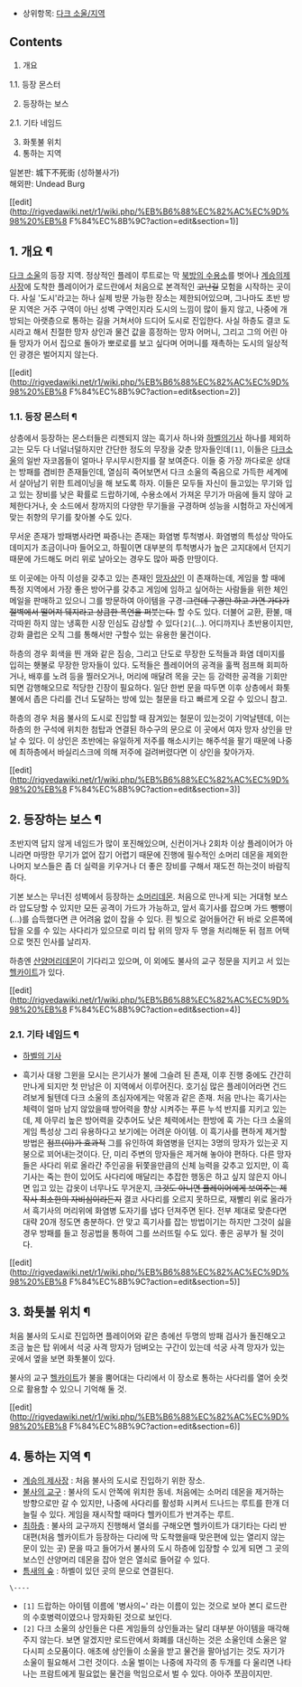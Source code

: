   * 상위항목: [다크 소울/지역](%EB%8B%A4%ED%81%AC%20%EC%86%8C%EC%9A%B8/%EC%A7%80%EC%97%AD.md)  

## Contents

    

1. 개요 
    

1.1. 등장 몬스터

2. 등장하는 보스 
    

2.1. 기타 네임드

3. 화톳불 위치 
4. 통하는 지역 

일본판: 城下不死街 (성하불사가)  
해외판: Undead Burg

[[edit](http://rigvedawiki.net/r1/wiki.php/%EB%B6%88%EC%82%AC%EC%9D%98%20%EB%8
F%84%EC%8B%9C?action=edit&section=1)]

## 1. 개요 ¶

[다크 소울](%EB%8B%A4%ED%81%AC%20%EC%86%8C%EC%9A%B8.md)의 등장 지역. 정상적인 플레이 루트로는 막
[북방의 수용소](%EB%B6%81%EB%B0%A9%EC%9D%98%20%EC%88%98%EC%9A%A9%EC%86%8C.md)를
벗어나 [계승의제사장](%EA%B3%84%EC%8A%B9%EC%9D%98%20%EC%A0%9C%EC%82%AC%EC%9E%A5.md)에 도착한
플레이어가 로드란에서 처음으로 본격적인 <del>고난길</del> 모험을 시작하는 곳이다. 사실 '도시'라고는 하나 실제 방문 가능한 장소는
제한되어있으며, 그나마도 초반 방문 지역은 거주 구역이 아닌 성벽 구역인지라 도시의 느낌이 많이 들지 않고, 나중에 개방되는 아랫층으로
통하는 길을 거쳐서야 드디어 도시로 진입한다. 사실 하층도 결코 도시라고 해서 친절한 망자 상인과 물건 값을 흥정하는 망자 어머니, 그리고
그의 어린 아들 망자가 어서 집으로 돌아가 뽀로로를 보고 싶다며 어머니를 재촉하는 도시의 일상적인 광경은 벌어지지 않는다.

  

[[edit](http://rigvedawiki.net/r1/wiki.php/%EB%B6%88%EC%82%AC%EC%9D%98%20%EB%8
F%84%EC%8B%9C?action=edit&section=2)]

### 1.1. 등장 몬스터 ¶

상층에서 등장하는 몬스터들은 리젠되지 않는 흑기사 하나와 [하벨의기사](%ED%95%98%EB%B2%A8%EC%9D%98%20%EA%B8%B0%EC%82%AC.md) 하나를 제외하고는 모두 다
너덜너덜하지만 간단한 정도의 무장을 갖춘 망자들인데`[1]`, 이들은 [다크소울](%EB%8B%A4%ED%81%AC%20%EC%86%8C%EC%9A%B8.md)의 일반 자코몹들이 얼마나 무시무시한지를 잘
보여준다. 이들 중 가장 까다로운 상대는 방패를 겸비한 존재들인데, 열심히 죽어보면서 다크 소울의 죽음으로 가득한 세계에서 살아남기 위한
트레이닝을 해 보도록 하자. 이들은 모두들 자신이 들고있는 무기와 입고 있는 장비를 낮은 확률로 드랍하기에, 수용소에서 가져온 무기가 마음에
들지 않아 교체한다거나, 숏 소드에서 창까지의 다양한 무기들을 구경하며 성능을 시험하고 자신에게 맞는 취향의 무기를 찾아볼 수도 있다.

  

무서운 존재가 방패병사라면 짜증나는 존재는 화염병 투척병사. 화염병의 특성상 막아도 데미지가 조금이나마 들어오고, 하필이면 대부분의
투척병사가 높은 고지대에서 던지기 때문에 가드해도 머리 위로 날아오는 경우도 많아 짜증 만땅이다.

  

또 이곳에는 아직 이성을 갖추고 있는 존재인 [망자상인](%EB%A7%9D%EC%9E%90%20%EC%83%81%EC%9D%B8.md) 이 존재하는데, 게임을 할 때에 특정 지역에서
가장 좋은 방어구를 갖추고 게임에 임하고 싶어하는 사람들을 위한 체인 메일을 판매하고 있으니 그를 방문하여 아이템을 구경-<del>그런데
구경만 하고 가면 가다가 절벽에서 떨어져 뒈지라고 상큼한 폭언을 퍼붓는다.</del> 할 수도 있다. 더불어 교환, 환불, 매각따윈 하지
않는 냉혹한 시장 인심도 감상할 수 있다`[2]`(...). 어디까지나 초반용이지만, 강화 클럽은 오직 그를 통해서만 구할수 있는 유용한
물건이다.

  

하층의 경우 회색을 띈 개와 같은 짐승, 그리고 단도로 무장한 도적들과 화염 데미지를 입히는 횃불로 무장한 망자들이 있다. 도적들은
플레이어의 공격을 훌쩍 점프해 회피하거나, 배후를 노려 등을 찔러오거나, 머리에 매달려 목을 긋는 등 강력한 공격을 기회만 되면 감행해오므로
적당한 긴장이 필요하다. 일단 한번 문을 따두면 이후 상층에서 화톳불에서 좁은 다리를 건너 도달하는 방에 있는 철문을 타고 빠르게 오갈 수
있으니 참고.

  

하층의 경우 처음 불사의 도시로 진입할 때 잠겨있는 철문이 있는것이 기억날텐데, 이는 하층의 한 구석에 위치한 첨탑과 연결된 하수구의 문으로
이 곳에서 여자 망자 상인을 만날 수 있다. 이 상인은 초반에는 유일하게 저주를 해소시키는 해주석을 팔기 때문에 나중에 최하층에서
바실리스크에 의해 저주에 걸려버렸다면 이 상인을 찾아가자.

  

[[edit](http://rigvedawiki.net/r1/wiki.php/%EB%B6%88%EC%82%AC%EC%9D%98%20%EB%8
F%84%EC%8B%9C?action=edit&section=3)]

## 2. 등장하는 보스 ¶

초반지역 답지 않게 네임드가 많이 포진해있으며, 신컨이거나 2회차 이상 플레이어가 아니라면 마땅한 무기가 없어 잡기 어렵기 때문에 진행에
필수적인 소머리 데몬을 제외한 나머지 보스들은 좀 더 실력을 키우거나 더 좋은 장비를 구해서 재도전 하는것이 바람직하다.

  

기본 보스는 무너진 성벽에서 등장하는 [소머리데몬](%EC%86%8C%EB%A8%B8%EB%A6%AC%20%EB%8D%B0%EB%AA%AC.md). 처음으로 만나게 되는 거대형
보스라 압도당할 수 있지만 모든 공격이 가드가 가능하고, 앞서 흑기사를 잡으며 가드 뺑뺑이(...)를 습득했다면 큰 어려움 없이 잡을 수
있다. 흰 빛으로 걸어들어간 뒤 바로 오른쪽에 탑을 오를 수 있는 사다리가 있으므로 미리 탑 위의 망자 두 명을 처리해둔 뒤 점프 어택으로
멋진 인사를 날리자.

  

하층엔 [산양머리데몬](%EC%82%B0%EC%96%91%EB%A8%B8%EB%A6%AC%20%EB%8D%B0%EB%AA%AC.md)이 기다리고
있으며, 이 외에도 불사의 교구 정문을 지키고 서 있는
[헬카이트](%ED%97%AC%EC%B9%B4%EC%9D%B4%ED%8A%B8.md)가 있다.

  

[[edit](http://rigvedawiki.net/r1/wiki.php/%EB%B6%88%EC%82%AC%EC%9D%98%20%EB%8
F%84%EC%8B%9C?action=edit&section=4)]

### 2.1. 기타 네임드 ¶

  * [하벨의 기사](%ED%95%98%EB%B2%A8%EC%9D%98%20%EA%B8%B0%EC%82%AC.md)  

  * 흑기사
대왕 그윈을 모시는 은기사가 불에 그슬려 된 존재, 이후 진행 중에도 간간히 만나게 되지만 첫 만남은 이 지역에서 이루어진다. 호기심 많은
플레이어라면 건드려보게 될텐데 다크 소울의 초심자에게는 악몽과 같은 존재. 처음 만나는 흑기사는 체력이 얼마 남지 않았을때 방어력을 향상
시켜주는 푸른 누석 반지를 지키고 있는데, 제 아무리 높은 방어력을 갖추어도 낮은 체력에서는 한방에 훅 가는 다크 소울의 게임 특성상 그리
유용하다고 보기에는 어려운 아이템. 이 흑기사를 편하게 제거할 방법은 <del>점프(이)가 효과적</del> 그를 유인하여 화염병을 던지는
3명의 망자가 있는곳 지붕으로 꾀어내는것이다. 단, 미리 주변의 망자들은 제거해 놓아야 편하다. 다른 망자들은 사다리 위로 올라간 주인공을
뒤쫓을만큼의 신체 능력을 갖추고 있지만, 이 흑기사는 죽는 한이 있어도 사다리에 매달리는 추잡한 행동은 하고 싶지 않은지 아니면 입고 있는
갑옷이 너무나도 무거운지, <del>그것도 아니면 플레이어에게 보여주는 제작사 최소한의 자비심이라든지</del> 결코 사다리를 오르지
못하므로, 재빨리 위로 올라가서 흑기사의 머리위에 화염병 도자기를 냅다 던져주면 된다. 전부 제대로 맞춘다면 대략 20개 정도면 충분하다.
안 맞고 흑기사를 잡는 방법이기는 하지만 그것이 싫을 경우 방패를 들고 정공법을 통하여 그를 쓰러뜨릴 수도 있다. 좋은 공부가 될 것이다.

  

[[edit](http://rigvedawiki.net/r1/wiki.php/%EB%B6%88%EC%82%AC%EC%9D%98%20%EB%8
F%84%EC%8B%9C?action=edit&section=5)]

## 3. 화톳불 위치 ¶

처음 불사의 도시로 진입하면 플레이어와 같은 층에선 두명의 방패 검사가 돌진해오고 조금 높은 탑 위에서 석궁 사격 망자가 덤벼오는 구간이
있는데 석궁 사격 망자가 있는 곳에서 옆을 보면 화톳불이 있다.

  

불사의 교구 [헬카이트](%ED%97%AC%EC%B9%B4%EC%9D%B4%ED%8A%B8.md)가 불을 뿜어대는 다리에서 이 장소로
통하는 사다리를 열어 숏컷으로 활용할 수 있으니 기억해 둘 것.

  

[[edit](http://rigvedawiki.net/r1/wiki.php/%EB%B6%88%EC%82%AC%EC%9D%98%20%EB%8
F%84%EC%8B%9C?action=edit&section=6)]

## 4. 통하는 지역 ¶

  * [계승의 제사장](%EA%B3%84%EC%8A%B9%EC%9D%98%20%EC%A0%9C%EC%82%AC%EC%9E%A5.md) : 처음 불사의 도시로 진입하기 위한 장소.
  * [불사의 교구](%EB%B6%88%EC%82%AC%EC%9D%98%20%EA%B5%90%EA%B5%AC.md) : 불사의 도시 안쪽에 위치한 동네. 처음에는 소머리 데몬을 제거하는 방향으로만 갈 수 있지만, 나중에 사다리를 활성화 시켜서 드나드는 루트를 한개 더 늘릴 수 있다. 게임을 재시작할 때마다 헬카이트가 반겨주는 루트.
  * [최하층](%EC%B5%9C%ED%95%98%EC%B8%B5.md) : 불사의 교구까지 진행해서 열쇠를 구해오면 헬카이트가 대기타는 다리 반대편(처음 헬카이트가 등장하는 다리에 막 도착했을때 맞은편에 있는 열리지 않는 문이 있는 곳) 문을 따고 들어가서 불사의 도시 하층에 입장할 수 있게 되면 그 곳의 보스인 산양머리 데몬을 잡아 얻은 열쇠로 들어갈 수 있다.
  * [틈새의 숲](%ED%8B%88%EC%83%88%EC%9D%98%20%EC%88%B2.md) : 하벨이 있던 곳의 문으로 연결된다.

`\----`

  * `[1]` 드랍하는 아이템 이름에 '병사의~' 라는 이름이 있는 것으로 보아 본디 로드란의 수호병력이였으나 망자화된 것으로 보인다.
  * `[2]` 다크 소울의 상인들은 다른 게임들의 상인들과는 달리 대부분 아이템을 매각해주지 않는다. 보면 알겠지만 로드란에서 화폐를 대신하는 것은 소울인데 소울은 알다시피 소모품이다. 애초에 상인들이 소울을 받고 물건을 팔아넘기는 것도 자기가 소울이 필요해서 그런 것이다. 소울 벌이는 나중에 자각의 종 두개를 다 울리면 나타나는 프람트에게 필요없는 물건을 먹임으로서 벌 수 있다. 아아주 쪼끔이지만.

